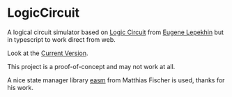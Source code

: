 # LogicCircuit

A logical circuit simulator based on
[Logic Circuit](http://www.logiccircuit.org/)
from [Eugene Lepekhin](mailto://eugene.lepekhin@gmail.com)
but in typescript to work direct from web.

Look at the [Current Version](https://a-friedel.github.io/LogicCircuit/).

This project is a proof-of-concept and may not work at all.

A nice state manager library [easm](https://github.com/dotnetautor/easm)
from Matthias Fischer is used, thanks for his work.
